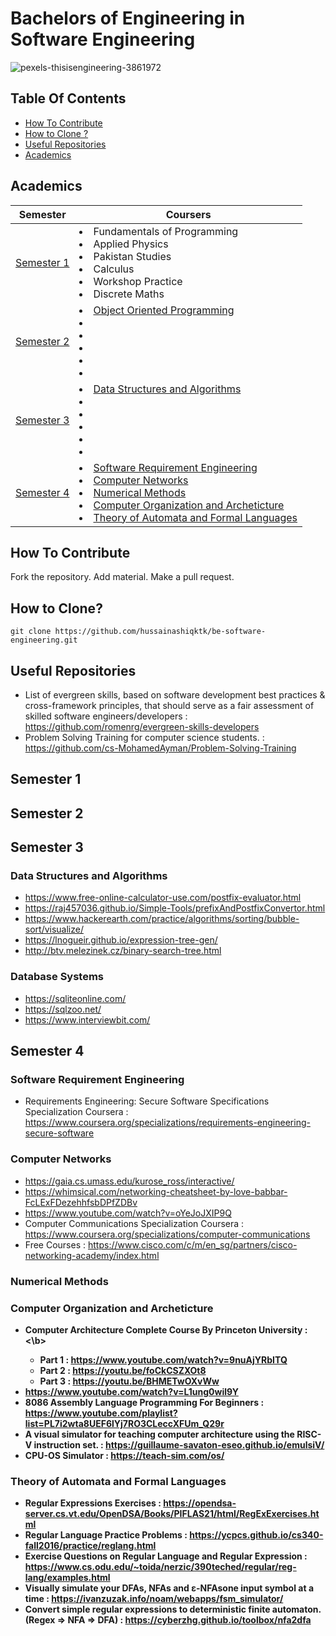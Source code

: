 # Bachelors of Engineering in Software Engineering

![pexels-thisisengineering-3861972](https://user-images.githubusercontent.com/74835399/148657262-228f3957-7f04-4358-bcab-b51b15be14e0.jpg)

## Table Of Contents

* [How To Contribute](#how-to-contribute)
* [How to Clone ?](#how-to-clone-?)
* [Useful Repositories](#useful-repositories)
* [Academics](#academics)


## Academics

| Semester | Coursers |
|---|--- |
| [Semester 1](#semester-1) | <li> Fundamentals of Programming <li> Applied Physics <li> Pakistan Studies <li> Calculus <li> Workshop Practice <li> Discrete Maths |
| [Semester 2](#semester-2) | <li> [Object Oriented Programming](#)  <li> [](#) <li> <li> <li> <li> | <li> <li> <li> <li> <li> <li> |
| [Semester 3](#semester-3) | <li> [Data Structures and Algorithms](#data-structures-and-algorithms) <li> <li> <li> <li> <li> |
| [Semester 4](#semester-4) | <li> [Software Requirement Engineering](#software-requirement-engineering) <li> [Computer Networks](#computer-networks) <li> [Numerical Methods](#numerical-methods) <li> [Computer Organization and Archeticture](#computer-organization-and-archeticture) <li> [Theory of Automata and Formal Languages](#theory-of-automata-and-formal-languages) |
  
## How To Contribute
Fork the repository. Add material. Make a pull request.

## How to Clone?
~~~
git clone https://github.com/hussainashiqktk/be-software-engineering.git
~~~

## Useful Repositories
  * List of evergreen skills, based on software development best practices & cross-framework principles, that should serve as a fair assessment of skilled software engineers/developers : https://github.com/romenrg/evergreen-skills-developers
  * Problem Solving Training for computer science students. : https://github.com/cs-MohamedAyman/Problem-Solving-Training
  
## Semester 1

## Semester 2

## Semester 3

### Data Structures and Algorithms

* https://www.free-online-calculator-use.com/postfix-evaluator.html
* https://raj457036.github.io/Simple-Tools/prefixAndPostfixConvertor.html
* https://www.hackerearth.com/practice/algorithms/sorting/bubble-sort/visualize/
* https://lnogueir.github.io/expression-tree-gen/
* http://btv.melezinek.cz/binary-search-tree.html

### Database Systems

* https://sqliteonline.com/
* https://sqlzoo.net/
* https://www.interviewbit.com/


## Semester 4

### Software Requirement Engineering
  * Requirements Engineering: Secure Software Specifications Specialization Coursera : https://www.coursera.org/specializations/requirements-engineering-secure-software
  
### Computer Networks

* https://gaia.cs.umass.edu/kurose_ross/interactive/
* https://whimsical.com/networking-cheatsheet-by-love-babbar-FcLExFDezehhfsbDPfZDBv
* https://www.youtube.com/watch?v=oYeJoJXIP9Q
* Computer Communications Specialization Coursera : https://www.coursera.org/specializations/computer-communications
* Free Courses : https://www.cisco.com/c/m/en_sg/partners/cisco-networking-academy/index.html


### Numerical Methods
### Computer Organization and Archeticture
* <b> Computer Architecture Complete Course By Princeton University : <\b>
    * Part 1 : https://www.youtube.com/watch?v=9nuAjYRbITQ
    * Part 2 : https://youtu.be/foCkCSZXOt8 
    * Part 3 : https://youtu.be/BHMETwOXvWw
* https://www.youtube.com/watch?v=L1ung0wil9Y
* 8086 Assembly Language Programming For Beginners : https://www.youtube.com/playlist?list=PL7i2wta8UEF6lYj7RO3CLeccXFUm_Q29r
* A visual simulator for teaching computer architecture using the RISC-V instruction set. : https://guillaume-savaton-eseo.github.io/emulsiV/
* CPU-OS Simulator : https://teach-sim.com/os/

### Theory of Automata and Formal Languages

* Regular Expressions Exercises : https://opendsa-server.cs.vt.edu/OpenDSA/Books/PIFLAS21/html/RegExExercises.html
* Regular Language Practice Problems : https://ycpcs.github.io/cs340-fall2016/practice/reglang.html
* Exercise Questions on Regular Language and Regular Expression : https://www.cs.odu.edu/~toida/nerzic/390teched/regular/reg-lang/examples.html
* Visually simulate your DFAs, NFAs and ε-NFAsone input symbol at a time : https://ivanzuzak.info/noam/webapps/fsm_simulator/
* Convert simple regular expressions to deterministic finite automaton. (Regex => NFA => DFA) : https://cyberzhg.github.io/toolbox/nfa2dfa
